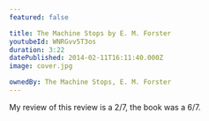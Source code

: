 ```yaml
---
featured: false

title: The Machine Stops by E. M. Forster
youtubeId: WNRGvv5T3os
duration: 3:22
datePublished: 2014-02-11T16:11:40.000Z
image: cover.jpg

ownedBy: The Machine Stops, E. M. Forster
---
```


My review of this review is a 2/7, the book was a 6/7.
